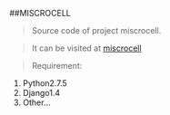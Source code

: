 ##MISCROCELL
>Source code of project miscrocell.

>It can be visited at [miscrocell](http://www.miscrocell.com)

>Requirement:
1. Python2.7.5   
2. Django1.4
3. Other...


